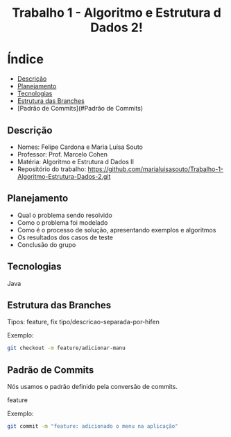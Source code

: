 <h1 align="center"> Trabalho 1 - Algoritmo e Estrutura d Dados 2! </h1>

# Índice

- [Descrição](#Descrição)
- [Planejamento](#Planejamento)
- [Tecnologias](#Tecnologias)
- [Estrutura das Branches](#EstruturadasBranches)
- [Padrão de Commits](#Padrão de Commits)


## Descrição
- Nomes: Felipe Cardona e Maria Luísa Souto 
- Professor: Prof. Marcelo Cohen
- Matéria: Algoritmo e Estrutura d Dados II
- Repositório do trabalho: https://github.com/marialuisasouto/Trabalho-1-Algoritmo-Estrutura-Dados-2.git


## Planejamento
- Qual o problema sendo resolvido
- Como o problema foi modelado
- Como é o processo de solução, apresentando exemplos e algoritmos
- Os resultados dos casos de teste
- Conclusão do grupo


## Tecnologias
Java

## Estrutura das Branches

Tipos: feature, fix
tipo/descricao-separada-por-hifen

Exemplo:

```bash
git checkout -m feature/adicionar-manu
```

## Padrão de Commits
Nós usamos o padrão definido pela conversão de commits.

feature

Exemplo:
```bash
git commit -m "feature: adicionado o menu na aplicação"
```

